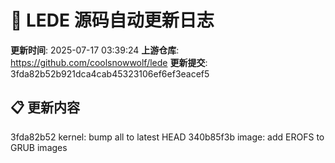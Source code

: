 # 🔄 LEDE 源码自动更新日志

**更新时间**: 2025-07-17 03:39:24
**上游仓库**: https://github.com/coolsnowwolf/lede
**更新提交**: 3fda82b52b921dca4cab45323106ef6ef3eacef5

## 📋 更新内容
3fda82b52 kernel: bump all to latest HEAD
340b85f3b image: add EROFS to GRUB images
